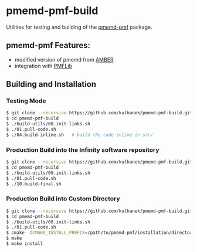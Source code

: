 # pmemd-pmf-build
Utilities for testing and building of the [pmemd-pmf](https://github.com/kulhanek/pmemd-pmf) package.

## pmemd-pmf Features:
* modified version of pmemd from [AMBER](https//ambermd.org)
* integration with [PMFLib](https://github.com/kulhanek/pmflib)

## Building and Installation

### Testing Mode
```bash
$ git clone --recursive https://github.com/kulhanek/pmemd-pmf-build.git
$ cd pmemd-pmf-build
$ ./build-utils/00.init-links.sh
$ ./01.pull-code.sh
$ ./04.build-inline.sh   # build the code inline in src/
```

### Production Build into the Infinity software repository
```bash
$ git clone --recursive https://github.com/kulhanek/pmemd-pmf-build.git
$ cd pmemd-pmf-build
$ ./build-utils/00.init-links.sh
$ ./01.pull-code.sh
$ ./10.build-final.sh
```

### Production Build into Custom Directory
```bash
$ git clone --recursive https://github.com/kulhanek/pmemd-pmf-build.git
$ cd pmemd-pmf-build
$ ./build-utils/00.init-links.sh
$ ./01.pull-code.sh
$ cmake -DCMAKE_INSTALL_PREFIX=/path/to/pmemd-pmf/installation/directory
$ make
$ make install
```

